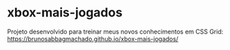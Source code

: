 # xbox-mais-jogados
Projeto desenvolvido para treinar meus novos conhecimentos em CSS Grid: https://brunosabbagmachado.github.io/xbox-mais-jogados/
